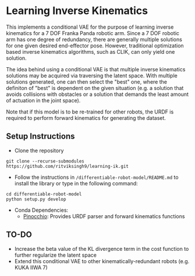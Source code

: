 # Learning Inverse Kinematics

This implements a conditional VAE for the purpose of learning inverse kinematics for a 7 DOF Franka Panda robotic arm. Since a 7 DOF robotic arm has one degree of redundancy, there are generally multiple solutions for one given desired end-effector pose. However, traditional optimization based inverse kinematics algorithms, such as CLIK, can only yield one solution. 

The idea behind using a conditional VAE is that multiple inverse kinematics solutions may be acquired via traversing the latent space. With multiple solutions generated, one can then select the "best" one, where the definiton of "best" is dependent on the given situation (e.g. a solution that avoids collisions with obstacles or a solution that demands the least amount of actuation in the joint space). 

Note that if this model is to be re-trained for other robots, the URDF is required to perform forward kinematics for generating the dataset. 


## Setup Instructions
- Clone the repository
```
git clone --recurse-submodules https://github.com/ritviksingh9/learning-ik.git
```
- Follow the instructions in ```/differentiable-robot-model/README.md``` to install the library or type in the following command:
```
cd differentiable-robot-model
python setup.py develop
```
- Conda Dependencies:
  - [Pinocchio](https://stack-of-tasks.github.io/pinocchio/): Provides URDF parser and forward kinematics functions


## TO-DO
- Increase the beta value of the KL divergence term in the cost function to further regularize the latent space
- Extend this conditional VAE to other kinematically-redundant robots (e.g. KUKA IIWA 7)


